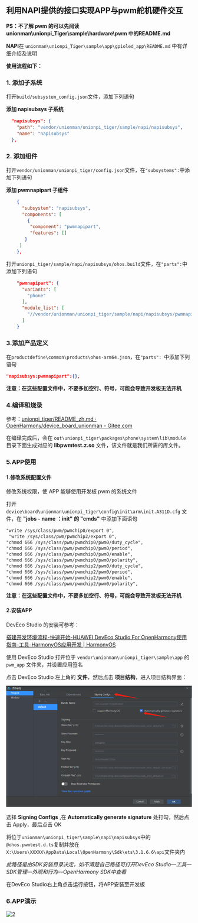 ## 利用NAPI提供的接口实现APP与pwm舵机硬件交互

**PS：不了解 pwm 的可以先阅读 unionman\unionpi_Tiger\sample\hardware\pwm 中的README.md**

**NAPI**在 `unionman\unionpi_Tiger\sample\app\gpioled_app\README.md` 中有详细介绍及说明

**使用流程如下：**

### 1. 添加子系统

打开`build/subsystem_config.json`文件，添加下列语句

**添加 napisubsys 子系统**

```json
  "napisubsys": {
    "path": "vendor/unionman/unionpi_tiger/sample/napi/napisubsys",
    "name": "napisubsys"
  },
```

### 2. 添加组件

打开`vendor/unionman/unionpi_tiger/config.json`文件，在`"subsystems":`中添加下列语句

**添加  pwmnapipart 子组件**

```json
    {
      "subsystem": "napisubsys",
      "components": [
        {
         "component": "pwmnapipart",
         "features": []
       }
     ]
    },
```

打开`unionpi_tiger/sample/napi/napisubsys/ohos.build`文件，在`"parts":`中添加下列语句

```json
    "pwmnapipart": {
      "variants": [
        "phone"
      ],
      "module_list": [
        "//vendor/unionman/unionpi_tiger/sample/napi/napisubsys/pwmnapipart/pwmnapidemo:pwmtest"
      ]
    }
```

### 3.添加产品定义

在`productdefine\common\products\ohos-arm64.json`，在`"parts": `中添加下列语句

```json
"napisubsys:pwmnapipart":{},
```

**注意：在这些配置文件中，不要多加空行、符号，可能会导致开发板无法开机**

### 4.编译和烧录

参考：[unionpi_tiger/README_zh.md · OpenHarmony/device_board_unionman - Gitee.com](https://gitee.com/openharmony/device_board_unionman/blob/master/unionpi_tiger/README_zh.md#编译与调试)

在编译完成后，会在 `out\unionpi_tiger\packages\phone\system\lib\module` 目录下面生成对应的 **libpwmtest.z.so** 文件，该文件就是我们所需的库文件。

### 5.APP使用

#### 1.修改系统配置文件

修改系统权限，使 APP 能够使用开发板 pwm 的系统文件

打开 `device\board\unionman\unionpi_tiger\config\init\arm\init.A311D.cfg` 文件，在 **"jobs - name ：init" 的 "cmds"** 中添加下面语句

```
"write /sys/class/pwm/pwmchip0/export 0",
 "write /sys/class/pwm/pwmchip2/export 0",
"chmod 666 /sys/class/pwm/pwmchip0/pwm0/duty_cycle",
"chmod 666 /sys/class/pwm/pwmchip0/pwm0/period",
"chmod 666 /sys/class/pwm/pwmchip0/pwm0/enable",
"chmod 666 /sys/class/pwm/pwmchip0/pwm0/polarity",
"chmod 666 /sys/class/pwm/pwmchip2/pwm0/duty_cycle",
"chmod 666 /sys/class/pwm/pwmchip2/pwm0/period",
"chmod 666 /sys/class/pwm/pwmchip2/pwm0/enable",
"chmod 666 /sys/class/pwm/pwmchip2/pwm0/polarity",
```

**注意：在这些配置文件中，不要多加空行、符号，可能会导致开发板无法开机**

#### 2.安装APP

DevEco Studio 的安装可参考：

[搭建开发环境流程-快速开始-HUAWEI DevEco Studio For OpenHarmony使用指南-工具-HarmonyOS应用开发 | HarmonyOS](https://developer.harmonyos.com/cn/docs/documentation/doc-guides/ohos-deveco-studio-setup-flow-0000001218600628)

使用 DevEco Studio 打开位于 `vendor\unionman\unionpi_tiger\sample\app` 的 `pwm_app` 文件夹，并设置应用签名

点击 DevEco Studio 左上角的 **文件**，然后点击 **项目结构**，进入项目结构界面：

![1](../figures/pwm/2.png)

选择 **Signing Configs** ,在 **Automatically generate signature** 处打勾，然后点击 Apply，最后点击 OK

将位于`unionman\unionpi_tiger\sample\napi\napisubsys`中的`@ohos.pwmtest.d.ts`复制并放在`X:\Users\XXXXX\AppData\Local\OpenHarmony\Sdk\ets\3.1.6.6\api`文件夹内

*此路径是由SDK安装目录决定，如不清楚自己路径可打开DevEco Studio—工具—SDK管理—外观和行为—OpenHarmony SDK中查看*

在DevEco Studio右上角点击运行按钮，将APP安装至开发板

### 6.APP演示

![2](../figures/pwm/1.gif)
